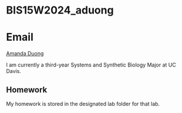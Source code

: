 # BIS15W2024_aduong
# Email
[Amanda Duong](agduong@ucdavis.edu)

I am currently a third-year Systems and Synthetic Biology Major at UC Davis.
## Homework
My homework is stored in the designated lab folder for that lab. 